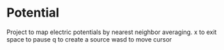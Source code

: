 # Potential
Project to map electric potentials by nearest neighbor averaging.
x to exit
space to pause
q to create a source
wasd to move cursor

